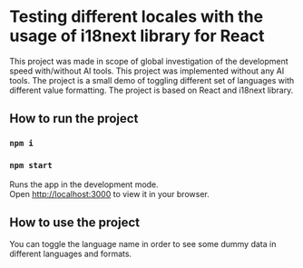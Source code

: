 # Testing different locales with the usage of i18next library for React

This project was made in scope of global investigation of the development speed with/without AI tools. This project was implemented without any AI tools.
The project is a small demo of toggling different set of languages with different value formatting. The project is based on React and i18next library.

## How to run the project

### `npm i`

### `npm start`

Runs the app in the development mode.\
Open [http://localhost:3000](http://localhost:3000) to view it in your browser.

## How to use the project

You can toggle the language name in order to see some dummy data in different languages and formats.
